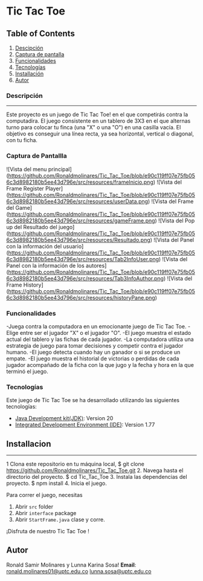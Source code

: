 # Tic Tac Toe

## Table of Contents

1. [Descipción](#descripción)
2. [Captura de pantalla](#captura-de-pantalla)
3. [Funcionalidades](#funcionalidades)
4. [Tecnologías](#tecnologías)
5. [Installación](#installación)
6. [Autor](#autor)

### Descripción

---

Este proyecto es un juego de Tic Tac Toe! en el que competirás contra la computadira. El juego consistente en un tablero de 3X3 en el que alternas turno para colocar tu finca (una "X" o una "O") en una casilla vacía. El objetivo es conseguir una línea recta, ya sea horizontal, vertical o diagonal, con tu ficha.

### Captura de Pantallla

![Vista del menu principal]
(https://github.com/Ronaldmolinares/Tic_Tac_Toe/blob/e90c119ff07e75fb056c3d8982180b5ee43d796e/src/resources/frameInicio.png)
![Vista del Frame Register Player]
(https://github.com/Ronaldmolinares/Tic_Tac_Toe/blob/e90c119ff07e75fb056c3d8982180b5ee43d796e/src/resources/userData.png)
![Vista del Frame del Game]
(https://github.com/Ronaldmolinares/Tic_Tac_Toe/blob/e90c119ff07e75fb056c3d8982180b5ee43d796e/src/resources/gameFrame.png)
![Vista del Pop up del Resultado del juego]
(https://github.com/Ronaldmolinares/Tic_Tac_Toe/blob/e90c119ff07e75fb056c3d8982180b5ee43d796e/src/resources/Resultado.png)
![Vista del Panel con la información del usuario]
(https://github.com/Ronaldmolinares/Tic_Tac_Toe/blob/e90c119ff07e75fb056c3d8982180b5ee43d796e/src/resources/Tab2InfoUser.png)
![Vista del Panel con la información de los autores]
(https://github.com/Ronaldmolinares/Tic_Tac_Toe/blob/e90c119ff07e75fb056c3d8982180b5ee43d796e/src/resources/Tab3InfoAuthor.png)
![Vista del Frame History]
(https://github.com/Ronaldmolinares/Tic_Tac_Toe/blob/e90c119ff07e75fb056c3d8982180b5ee43d796e/src/resources/historyPane.png)

### Funcionalidades

-Juega contra la computadora en un emocionante juego de Tic Tac Toe.
-Elige entre ser el jugador "X" o el jugador "O".
-El juego muestra el estado actual del tablero y las fichas de cada jugador.
-La computadora utiliza una estrategia de juego para tomar decisiones y competir contra el jugador humano.
-El juego detecta cuando hay un ganador o si se produce un empate.
-El juego muestra el historial de victorias o perdidas de cada jugador acompañado de la ficha con la que jugo y la fecha y hora en la que terminó el juego.

### Tecnologías

Este juego de Tic Tac Toe se ha desarrollado utilizando las siguientes tecnologías:

- [Java Development kit(JDK)](https://download.oracle.com/java/20/latest/jdk-20_windows-x64_bin.zip): Version 20
- [Integrated Development Environment (IDE)](https://code.visualstudio.com/): Version 1.77

## Installacion

---

1 Clona este repositorio en tu máquina local,
$ git clone https://github.com/Ronaldmolinares/Tic_Tac_Toe.git 2. Navega hasta el directorio del proyecto.
$ cd Tic_Tac_Toe 3. Instala las dependencias del proyecto.
$ npm install 4. Inicia el juego.

Para correr el juego, necesitas

1.  Abrir `src` folder
2.  Abrir `interface` package
3.  Abrir `StartFrame.java` clase y corre.

¡Disfruta de nuestro Tic Tac Toe !

## Autor

Ronald Samir Molinares y Lunna Karina Sosa!
**Email**: ronald.molinares01@uptc.edu.co
lunna.sosa@uptc.edu.co
